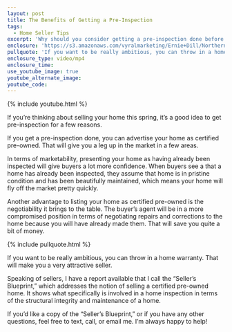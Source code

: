 ```yaml
---
layout: post
title: The Benefits of Getting a Pre-Inspection
tags:
  - Home Seller Tips
excerpt: 'Why should you consider getting a pre-inspection done before you list your home? There are actually a few reasons. For example, if you get a pre-inspection, you’ll be able to label your home as certified pre-owned. There are a few key areas in which that label will come in handy on the market. To find out what they are, watch this short video.'
enclosure: 'https://s3.amazonaws.com/vyralmarketing/Ernie+Dill/Northern+Virginia+Real+Estate+Team+Benefits+of+getting+a+pre-inspection.mp4'
pullquote: 'If you want to be really ambitious, you can throw in a home warranty.'
enclosure_type: video/mp4
enclosure_time:
use_youtube_image: true
youtube_alternate_image:
youtube_code:
---
```



{% include youtube.html %}

If you’re thinking about selling your home this spring, it’s a good idea to get pre-inspection for a few reasons.

If you get a pre-inspection done, you can advertise your home as certified pre-owned. That will give you a leg up in the market in a few areas.

In terms of marketability, presenting your home as having already been inspected will give buyers a lot more confidence. When buyers see a that a home has already been inspected, they assume that home is in pristine condition and has been beautifully maintained, which means your home will fly off the market pretty quickly.

Another advantage to listing your home as certified pre-owned is the negotiability it brings to the table. The buyer’s agent will be in a more compromised position in terms of negotiating repairs and corrections to the home because you will have already made them. That will save you quite a bit of money.

{% include pullquote.html %}

If you want to be really ambitious, you can throw in a home warranty. That will make you a very attractive seller.

Speaking of sellers, I have a report available that I call the “Seller’s Blueprint,” which addresses the notion of selling a certified pre-owned home. It shows what specifically is involved in a home inspection in terms of the structural integrity and maintenance of a home.

If you’d like a copy of the “Seller’s Blueprint,” or if you have any other questions, feel free to text, call, or email me. I’m always happy to help!